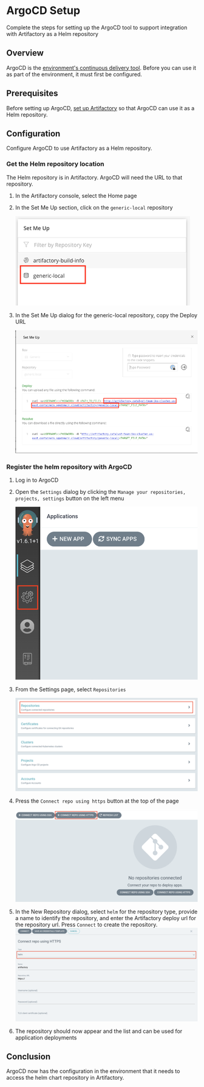 # ArgoCD Setup

Complete the steps for setting up the ArgoCD tool to support integration with
 Artifactory as a Helm repository

## Overview

ArgoCD is the [environment's continuous delivery tool](/tools/continuous-delivery).
Before you can use it as part of the environment, it must first be configured.

## Prerequisites

Before setting up ArgoCD, [set up Artifactory](artifactory-setup.md) so that ArgoCD can use it as a Helm repository.

##  Configuration

Configure ArgoCD to use Artifactory as a Helm repository.

### Get the Helm repository location

The Helm repository is in Artifactory. ArgoCD will need the URL to that repository.

1. In the Artifactory console, select the Home page

2. In the Set Me Up section, click on the `generic-local` repository

    ![Set Me Up - Repositories](images/setupartifactory.png "Set Me Up: Repositories")

3. In the Set Me Up dialog for the generic-local repository, copy the Deploy URL

    ![Set Me Up - Generic Local Repository](images/artifactoryurlsetup.png "Set Me Up: generic-local Repository")

### Register the helm repository with ArgoCD

1. Log in to ArgoCD

2. Open the `Settings` dialog by clicking the `Manage your repositories, projects, settings` button on the left menu

    ![ArgoCD - Settings](images/argocd-settings.png "ArgoCD settings")

3. From the Settings page, select `Repositories`

    ![ArgoCD - Repositories](images/argocd-repositories.png "ArgoCD repositories")

4. Press the `Connect repo using https` button at the top of the page

    ![ArgoCD - New Repository](images/argocd-repository-new.png "ArgoCD new repository")
    
5. In the New Repository dialog, select `helm` for the repository type, provide a name to identify the 
repository, and enter the Artifactory deploy url for the repository url. Press `Connect` to create the 
repository.
    ![ArgoCD - New helm repository](images/argocd-repository-helm.png "ArgoCD helm repository")

6. The repository should now appear and the list and can be used for application deployments

## Conclusion

ArgoCD now has the configuration in the environment that it needs to access the helm chart repository 
in Artifactory.
